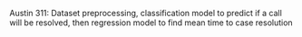 Austin 311: Dataset preprocessing, classification model to predict if a call will be resolved, then regression model to find mean time to case resolution


